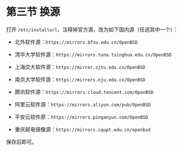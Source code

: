 # 第三节 换源

打开 `/etc/installurl`，注释掉官方源，改为如下国内源（任选其中一个）：

- 北外软件源：`https://mirrors.bfsu.edu.cn/OpenBSD`

- 清华大学软件源：`https://mirrors.tuna.tsinghua.edu.cn/OpenBSD`

- 上海交大软件源：`https://mirror.sjtu.edu.cn/OpenBSD`

- 南京大学软件源：`https://mirrors.nju.edu.cn/OpenBSD`

- 腾讯软件源：`https://mirrors.cloud.tencent.com/OpenBSD`

- 阿里云软件源：`https://mirrors.aliyun.com/pub/OpenBSD`

- 平安云软件原：`https://mirrors.pinganyun.com/OpenBSD` 

- 重庆邮电镜像源：`https://mirrors.cqupt.edu.cn/openbsd` 

保存后即可。
